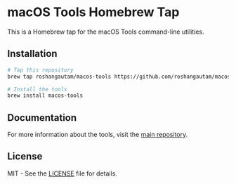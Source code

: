 # macOS Tools Homebrew Tap

This is a Homebrew tap for the macOS Tools command-line utilities.

## Installation

```bash
# Tap this repository
brew tap roshangautam/macos-tools https://github.com/roshangautam/macos-tools.git

# Install the tools
brew install macos-tools
```

## Documentation

For more information about the tools, visit the [main repository](https://github.com/roshangautam/macos-tools).

## License

MIT - See the [LICENSE](../LICENSE) file for details.
